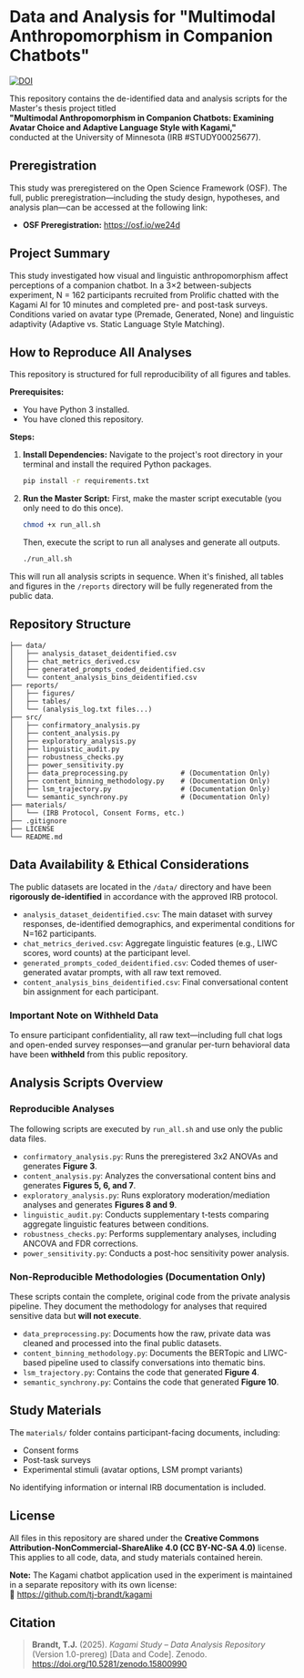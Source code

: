 # Data and Analysis for "Multimodal Anthropomorphism in Companion Chatbots"
[![DOI](https://zenodo.org/badge/DOI/10.5281/zenodo.15800990.svg)](https://doi.org/10.5281/zenodo.15800990)

This repository contains the de-identified data and analysis scripts for the Master's thesis project titled  
**"Multimodal Anthropomorphism in Companion Chatbots: Examining Avatar Choice and Adaptive Language Style with Kagami,"**  
conducted at the University of Minnesota (IRB #STUDY00025677).

## Preregistration

This study was preregistered on the Open Science Framework (OSF). The full, public preregistration—including the study design, hypotheses, and analysis plan—can be accessed at the following link:

- **OSF Preregistration:** https://osf.io/we24d

## Project Summary

This study investigated how visual and linguistic anthropomorphism affect perceptions of a companion chatbot. In a 3×2 between-subjects experiment, N = 162 participants recruited from Prolific chatted with the Kagami AI for 10 minutes and completed pre- and post-task surveys. Conditions varied on avatar type (Premade, Generated, None) and linguistic adaptivity (Adaptive vs. Static Language Style Matching).

## How to Reproduce All Analyses

This repository is structured for full reproducibility of all figures and tables.

**Prerequisites:**
*   You have Python 3 installed.
*   You have cloned this repository.

**Steps:**

1.  **Install Dependencies:**
    Navigate to the project's root directory in your terminal and install the required Python packages.

    ```bash
    pip install -r requirements.txt
    ```

2.  **Run the Master Script:**
    First, make the master script executable (you only need to do this once).

    ```bash
    chmod +x run_all.sh
    ```

    Then, execute the script to run all analyses and generate all outputs.

    ```bash
    ./run_all.sh
    ```

This will run all analysis scripts in sequence. When it's finished, all tables and figures in the `/reports` directory will be fully regenerated from the public data.

## Repository Structure
```.
├── data/
│   ├── analysis_dataset_deidentified.csv
│   ├── chat_metrics_derived.csv
│   ├── generated_prompts_coded_deidentified.csv
│   └── content_analysis_bins_deidentified.csv
├── reports/
│   ├── figures/
│   ├── tables/
│   └── (analysis_log.txt files...)
├── src/
│   ├── confirmatory_analysis.py
│   ├── content_analysis.py
│   ├── exploratory_analysis.py
│   ├── linguistic_audit.py
│   ├── robustness_checks.py
│   ├── power_sensitivity.py
│   ├── data_preprocessing.py             # (Documentation Only)
│   ├── content_binning_methodology.py    # (Documentation Only)
│   ├── lsm_trajectory.py                 # (Documentation Only)
│   └── semantic_synchrony.py             # (Documentation Only)
├── materials/
│   └── (IRB Protocol, Consent Forms, etc.)
├── .gitignore
├── LICENSE
└── README.md
```

## Data Availability & Ethical Considerations

The public datasets are located in the `/data/` directory and have been **rigorously de-identified** in accordance with the approved IRB protocol.

-   `analysis_dataset_deidentified.csv`: The main dataset with survey responses, de-identified demographics, and experimental conditions for N=162 participants.
-   `chat_metrics_derived.csv`: Aggregate linguistic features (e.g., LIWC scores, word counts) at the participant level.
-   `generated_prompts_coded_deidentified.csv`: Coded themes of user-generated avatar prompts, with all raw text removed.
-   `content_analysis_bins_deidentified.csv`: Final conversational content bin assignment for each participant.

### Important Note on Withheld Data

To ensure participant confidentiality, all raw text—including full chat logs and open-ended survey responses—and granular per-turn behavioral data have been **withheld** from this public repository.

## Analysis Scripts Overview

### Reproducible Analyses
The following scripts are executed by `run_all.sh` and use only the public data files.

*   `confirmatory_analysis.py`: Runs the preregistered 3x2 ANOVAs and generates **Figure 3**.
*   `content_analysis.py`: Analyzes the conversational content bins and generates **Figures 5, 6, and 7**.
*   `exploratory_analysis.py`: Runs exploratory moderation/mediation analyses and generates **Figures 8 and 9**.
*   `linguistic_audit.py`: Conducts supplementary t-tests comparing aggregate linguistic features between conditions.
*   `robustness_checks.py`: Performs supplementary analyses, including ANCOVA and FDR corrections.
*   `power_sensitivity.py`: Conducts a post-hoc sensitivity power analysis.

### Non-Reproducible Methodologies (Documentation Only)
These scripts contain the complete, original code from the private analysis pipeline. They document the methodology for analyses that required sensitive data but **will not execute**.

*   `data_preprocessing.py`: Documents how the raw, private data was cleaned and processed into the final public datasets.
*   `content_binning_methodology.py`: Documents the BERTopic and LIWC-based pipeline used to classify conversations into thematic bins.
*   `lsm_trajectory.py`: Contains the code that generated **Figure 4**.
*   `semantic_synchrony.py`: Contains the code that generated **Figure 10**.

## Study Materials

The `materials/` folder contains participant-facing documents, including:
- Consent forms
- Post-task surveys
- Experimental stimuli (avatar options, LSM prompt variants)

No identifying information or internal IRB documentation is included.

## License

All files in this repository are shared under the **Creative Commons Attribution-NonCommercial-ShareAlike 4.0 (CC BY-NC-SA 4.0)** license.  
This applies to all code, data, and study materials contained herein.

**Note:** The Kagami chatbot application used in the experiment is maintained in a separate repository with its own license:  
🔗 https://github.com/tj-brandt/kagami

## Citation

> **Brandt, T.J.** (2025). *Kagami Study – Data Analysis Repository* (Version 1.0-prereg) [Data and Code]. Zenodo. https://doi.org/10.5281/zenodo.15800990